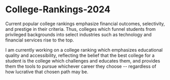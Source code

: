 # College-Rankings-2024
Current popular college rankings emphasize financial outcomes, selectivity, and prestige in their criteria. Thus, colleges which funnel students from privileged backgrounds into select industries such as technology and financial services rise to the top.

I am currently working on a college ranking which emphasizes educational quality and accessibility, reflecting the belief that the best college for a student is the college which challenges and educates them, and provides them the tools to pursue whichever career they choose -- regardless of how lucrative that chosen path may be.
